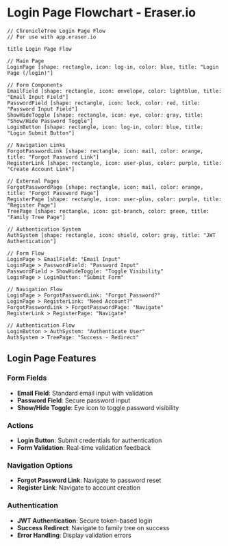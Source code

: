 # Login Page Flowchart - Eraser.io

```
// ChronicleTree Login Page Flow
// For use with app.eraser.io

title Login Page Flow

// Main Page
LoginPage [shape: rectangle, icon: log-in, color: blue, title: "Login Page (/login)"]

// Form Components
EmailField [shape: rectangle, icon: envelope, color: lightblue, title: "Email Input Field"]
PasswordField [shape: rectangle, icon: lock, color: red, title: "Password Input Field"]
ShowHideToggle [shape: rectangle, icon: eye, color: gray, title: "Show/Hide Password Toggle"]
LoginButton [shape: rectangle, icon: log-in, color: blue, title: "Login Submit Button"]

// Navigation Links
ForgotPasswordLink [shape: rectangle, icon: mail, color: orange, title: "Forgot Password Link"]
RegisterLink [shape: rectangle, icon: user-plus, color: purple, title: "Create Account Link"]

// External Pages
ForgotPasswordPage [shape: rectangle, icon: mail, color: orange, title: "Forgot Password Page"]
RegisterPage [shape: rectangle, icon: user-plus, color: purple, title: "Register Page"]
TreePage [shape: rectangle, icon: git-branch, color: green, title: "Family Tree Page"]

// Authentication System
AuthSystem [shape: rectangle, icon: shield, color: gray, title: "JWT Authentication"]

// Form Flow
LoginPage > EmailField: "Email Input"
LoginPage > PasswordField: "Password Input"
PasswordField > ShowHideToggle: "Toggle Visibility"
LoginPage > LoginButton: "Submit Form"

// Navigation Flow
LoginPage > ForgotPasswordLink: "Forgot Password?"
LoginPage > RegisterLink: "Need Account?"
ForgotPasswordLink > ForgotPasswordPage: "Navigate"
RegisterLink > RegisterPage: "Navigate"

// Authentication Flow
LoginButton > AuthSystem: "Authenticate User"
AuthSystem > TreePage: "Success - Redirect"
```

## Login Page Features

### Form Fields
- **Email Field**: Standard email input with validation
- **Password Field**: Secure password input
- **Show/Hide Toggle**: Eye icon to toggle password visibility

### Actions
- **Login Button**: Submit credentials for authentication
- **Form Validation**: Real-time validation feedback

### Navigation Options
- **Forgot Password Link**: Navigate to password reset
- **Register Link**: Navigate to account creation

### Authentication
- **JWT Authentication**: Secure token-based login
- **Success Redirect**: Navigate to family tree on success
- **Error Handling**: Display validation errors
